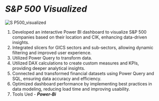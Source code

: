 # ***S&P 500 Visualized***

![S P500_visualized](https://github.com/user-attachments/assets/0d4cc124-e1f8-4907-88af-84a2635f1f68)

1. Developed an interactive Power BI dashboard to visualize S&P 500 companies based on their location and CIK, enhancing data-driven insights.
2. Integrated slicers for GICS sectors and sub-sectors, allowing dynamic filtering and improved user experience.
3. Utilized Power Query to transform data.
4. Utilized DAX calculations to create custom measures and KPIs, providing deeper analytical insights.
5. Connected and transformed financial datasets using Power Query and SQL, ensuring data accuracy and efficiency.
6. Optimized dashboard performance by implementing best practices in data modeling, reducing load time and improving usability.
7. Tools Ued - ***Power-Bi***
